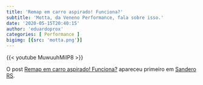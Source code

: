 ```yaml
---
title: 'Remap em carro aspirado! Funciona?'
subtitle: 'Motta, da Veneno Performance, fala sobre isso.'
date: '2020-05-15T20:40:15'
author: 'eduardoprox'
categories: [ Performance ]
bigimg: [{src: 'motta.png'}]
---
```


{{< youtube MuwuuhMiIP8 >}}

O post [Remap em carro aspirado! Funciona?](https://sanderors.com/remap-em-carro-aspirado-funciona/) apareceu primeiro em [Sandero RS](https://sanderors.com).

